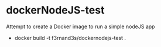 # dockerNodeJS-test
Attempt to create a Docker image to run a simple nodeJS app
* docker build -t f3rnand3s/dockernodejs-test .
